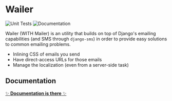 # Wailer

![Unit Tests](https://github.com/WithAgency/Wailer/actions/workflows/tests.yml/badge.svg)
![Documentation](https://readthedocs.com/projects/with-wailer/badge/?version=latest)

Wailer (WITH Mailer) is an utility that builds on top of Django's emailing
capabilities (and SMS through `django-sms`) in order to provide easy solutions
to common emailing problems.

- Inlining CSS of emails you send
- Have direct-access URLs for those emails
- Manage the localization (even from a server-side task)

## Documentation

[✨ **Documentation is there** ✨](https://with-wailer.readthedocs-hosted.com/en/latest/)
